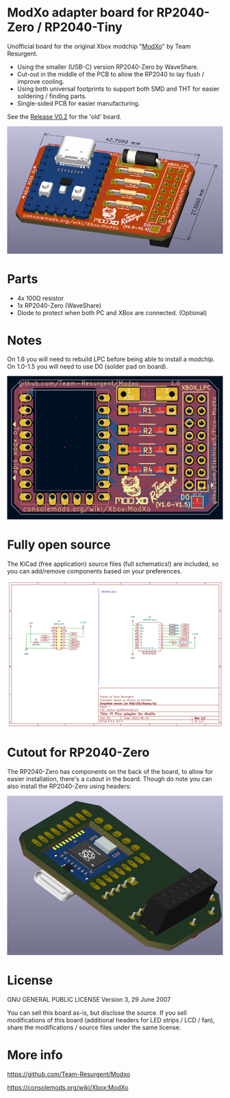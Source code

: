 # ModXo adapter board for RP2040-Zero / RP2040-Tiny
Unofficial board for the original Xbox modchip "[ModXo](https://github.com/Team-Resurgent/Modxo)" by Team Resurgent.

* Using the smaller (USB-C) version RP2040-Zero by WaveShare.
* Cut-out in the middle of the PCB to allow the RP2040 to lay flush / improve cooling.
* Using both universal footprints to support both SMD and THT for easier soldering / finding parts.
* Single-sided PCB for easier manufacturing.

See the [Release V0.2](https://github.com/Electrical5/ModXo-RP2040-Zero/releases/tag/V0.2) for the 'old' board.

![3d](3d.png)

# Parts
- 4x 100Ω resistor
- 1x RP2040-Zero (WaveShare)
- Diode to protect when both PC and XBox are connected. (Optional)

# Notes
On 1.6 you will need to rebuild LPC before being able to install a modchip.
On 1.0-1.5 you will need to use D0 (solder pad on board).

![2d](pcb.png)

# Fully open source

The KiCad (free application) source files (full schematics!) are included, so you can add/remove components based on your preferences.

![schematics](schematics.png)

# Cutout for RP2040-Zero

The RP2040-Zero has components on the back of the board, to allow for easier installation, there's a cutout in the board.
Though do note you can also install the RP2040-Zero using headers:

![flush](flush.png)

# License

GNU GENERAL PUBLIC LICENSE
Version 3, 29 June 2007

You can sell this board as-is, but disclose the source.
If you sell modifications of this board (additional headers for LED strips / LCD / fan), share the modifications / source files under the same license.

# More info

https://github.com/Team-Resurgent/Modxo

https://consolemods.org/wiki/Xbox:ModXo
